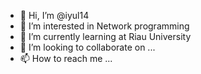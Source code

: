 - 👋 Hi, I’m @iyul14
- 👀 I’m interested in Network programming
- 🌱 I’m currently learning at Riau University
- 💞️ I’m looking to collaborate on ...
- 📫 How to reach me ...

<!---
iyul14/iyul14 is a ✨ special ✨ repository because its `README.md` (this file) appears on your GitHub profile.
You can click the Preview link to take a look at your changes.
--->
